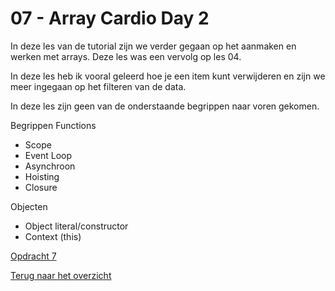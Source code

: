 # 07 - Array Cardio Day 2

In deze les van de tutorial zijn we verder gegaan op het aanmaken en werken met arrays. Deze les was een vervolg op les 04. 

In deze les heb ik vooral geleerd hoe je een item kunt verwijderen en zijn we meer ingegaan op het filteren van de data. 

In deze les zijn geen van de onderstaande begrippen naar voren gekomen. 

Begrippen
Functions
-	Scope
-	Event Loop
-	Asynchroon
-	Hoisting
-	Closure

Objecten
-	Object literal/constructor
-	Context (this)

[Opdracht 7](https://zeijls.github.io/SRPWesBos/07/index-START.html) <br>

[Terug naar het overzicht](https://zeijls.github.io/SRPWesBos/)
